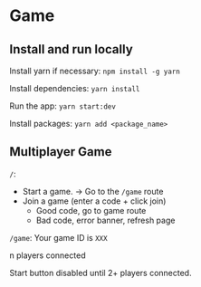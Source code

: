 # Game

## Install and run locally

Install yarn if necessary:
`npm install -g yarn`

Install dependencies:
`yarn install`

Run the app:
`yarn start:dev`

Install packages:
`yarn add <package_name>`

## Multiplayer Game

`/`:
* Start a game. -> Go to the `/game` route
* Join a game (enter a code + click join)
  * Good code, go to game route
  * Bad code, error banner, refresh page

`/game`:
Your game ID is `XXX`

n players connected

Start button disabled until 2+ players connected.
